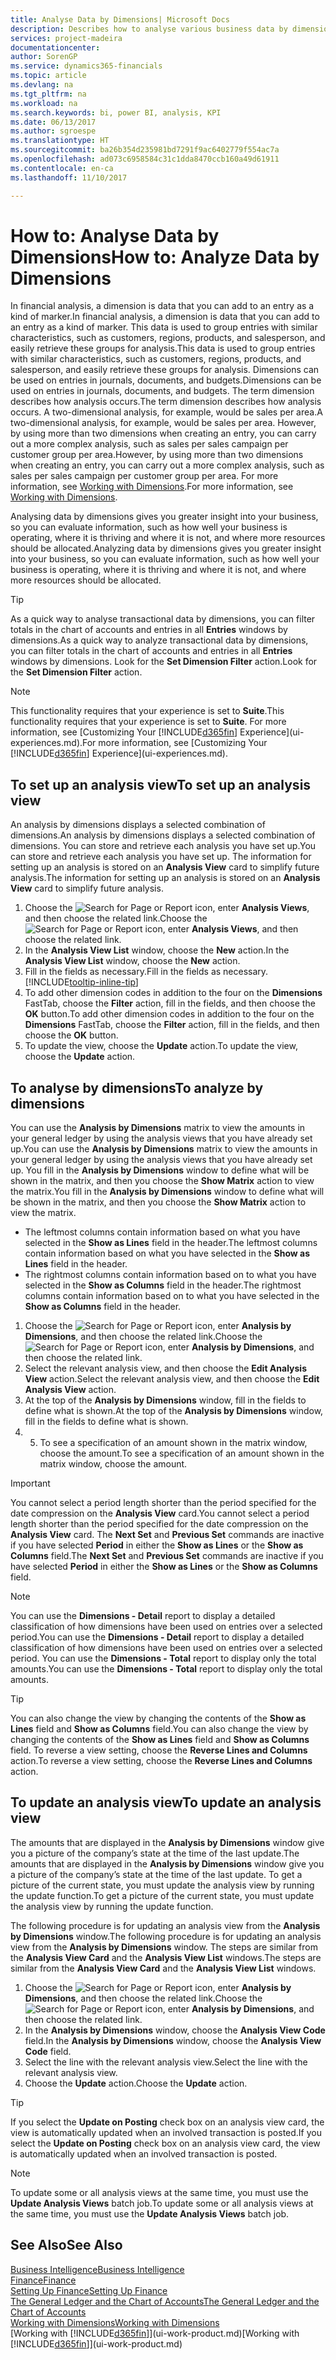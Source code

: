```yaml
---
title: Analyse Data by Dimensions| Microsoft Docs
description: Describes how to analyse various business data by dimensions.
services: project-madeira
documentationcenter: 
author: SorenGP
ms.service: dynamics365-financials
ms.topic: article
ms.devlang: na
ms.tgt_pltfrm: na
ms.workload: na
ms.search.keywords: bi, power BI, analysis, KPI
ms.date: 06/13/2017
ms.author: sgroespe
ms.translationtype: HT
ms.sourcegitcommit: ba26b354d235981bd7291f9ac6402779f554ac7a
ms.openlocfilehash: ad073c6958584c31c1dda8470ccb160a49d61911
ms.contentlocale: en-ca
ms.lasthandoff: 11/10/2017

---
```

#  <a name="how-to-analyze-data-by-dimensions"></a><span data-ttu-id="9c873-103">How to: Analyse Data by Dimensions</span><span class="sxs-lookup"><span data-stu-id="9c873-103">How to: Analyze Data by Dimensions</span></span>
<span data-ttu-id="9c873-104">In financial analysis, a dimension is data that you can add to an entry as a kind of marker.</span><span class="sxs-lookup"><span data-stu-id="9c873-104">In financial analysis, a dimension is data that you can add to an entry as a kind of marker.</span></span> <span data-ttu-id="9c873-105">This data is used to group entries with similar characteristics, such as customers, regions, products, and salesperson, and easily retrieve these groups for analysis.</span><span class="sxs-lookup"><span data-stu-id="9c873-105">This data is used to group entries with similar characteristics, such as customers, regions, products, and salesperson, and easily retrieve these groups for analysis.</span></span> <span data-ttu-id="9c873-106">Dimensions can be used on entries in journals, documents, and budgets.</span><span class="sxs-lookup"><span data-stu-id="9c873-106">Dimensions can be used on entries in journals, documents, and budgets.</span></span> <span data-ttu-id="9c873-107">The term dimension describes how analysis occurs.</span><span class="sxs-lookup"><span data-stu-id="9c873-107">The term dimension describes how analysis occurs.</span></span> <span data-ttu-id="9c873-108">A two-dimensional analysis, for example, would be sales per area.</span><span class="sxs-lookup"><span data-stu-id="9c873-108">A two-dimensional analysis, for example, would be sales per area.</span></span> <span data-ttu-id="9c873-109">However, by using more than two dimensions when creating an entry, you can carry out a more complex analysis, such as sales per sales campaign per customer group per area.</span><span class="sxs-lookup"><span data-stu-id="9c873-109">However, by using more than two dimensions when creating an entry, you can carry out a more complex analysis, such as sales per sales campaign per customer group per area.</span></span> <span data-ttu-id="9c873-110">For more information, see [Working with Dimensions](finance-dimensions.md).</span><span class="sxs-lookup"><span data-stu-id="9c873-110">For more information, see [Working with Dimensions](finance-dimensions.md).</span></span>

<span data-ttu-id="9c873-111">Analysing data by dimensions gives you greater insight into your business, so you can evaluate information, such as how well your business is operating, where it is thriving and where it is not, and where more resources should be allocated.</span><span class="sxs-lookup"><span data-stu-id="9c873-111">Analyzing data by dimensions gives you greater insight into your business, so you can evaluate information, such as how well your business is operating, where it is thriving and where it is not, and where more resources should be allocated.</span></span>

> [!TIP]
> <span data-ttu-id="9c873-112">As a quick way to analyse transactional data by dimensions, you can filter totals in the chart of accounts and entries in all **Entries** windows by dimensions.</span><span class="sxs-lookup"><span data-stu-id="9c873-112">As a quick way to analyze transactional data by dimensions, you can filter totals in the chart of accounts and entries in all **Entries** windows by dimensions.</span></span> <span data-ttu-id="9c873-113">Look for the **Set Dimension Filter** action.</span><span class="sxs-lookup"><span data-stu-id="9c873-113">Look for the **Set Dimension Filter** action.</span></span>

> [!NOTE]  
>   <span data-ttu-id="9c873-114">This functionality requires that your experience is set to **Suite**.</span><span class="sxs-lookup"><span data-stu-id="9c873-114">This functionality requires that your experience is set to **Suite**.</span></span> <span data-ttu-id="9c873-115">For more information, see [Customizing Your [!INCLUDE[d365fin](includes/d365fin_md.md)] Experience](ui-experiences.md).</span><span class="sxs-lookup"><span data-stu-id="9c873-115">For more information, see [Customizing Your [!INCLUDE[d365fin](includes/d365fin_md.md)] Experience](ui-experiences.md).</span></span>

## <a name="to-set-up-an-analysis-view"></a><span data-ttu-id="9c873-116">To set up an analysis view</span><span class="sxs-lookup"><span data-stu-id="9c873-116">To set up an analysis view</span></span>  
<span data-ttu-id="9c873-117">An analysis by dimensions displays a selected combination of dimensions.</span><span class="sxs-lookup"><span data-stu-id="9c873-117">An analysis by dimensions displays a selected combination of dimensions.</span></span> <span data-ttu-id="9c873-118">You can store and retrieve each analysis you have set up.</span><span class="sxs-lookup"><span data-stu-id="9c873-118">You can store and retrieve each analysis you have set up.</span></span> <span data-ttu-id="9c873-119">The information for setting up an analysis is stored on an **Analysis View** card to simplify future analysis.</span><span class="sxs-lookup"><span data-stu-id="9c873-119">The information for setting up an analysis is stored on an **Analysis View** card to simplify future analysis.</span></span>  

1. <span data-ttu-id="9c873-120">Choose the ![Search for Page or Report](media/ui-search/search_small.png "Search for Page or Report icon") icon, enter **Analysis Views**, and then choose the related link.</span><span class="sxs-lookup"><span data-stu-id="9c873-120">Choose the ![Search for Page or Report](media/ui-search/search_small.png "Search for Page or Report icon") icon, enter **Analysis Views**, and then choose the related link.</span></span>  
2. <span data-ttu-id="9c873-121">In the **Analysis View List** window, choose the **New** action.</span><span class="sxs-lookup"><span data-stu-id="9c873-121">In the **Analysis View List** window, choose the **New** action.</span></span>
3. <span data-ttu-id="9c873-122">Fill in the fields as necessary.</span><span class="sxs-lookup"><span data-stu-id="9c873-122">Fill in the fields as necessary.</span></span> [!INCLUDE[tooltip-inline-tip](includes/tooltip-inline-tip_md.md)]
4. <span data-ttu-id="9c873-123">To add other dimension codes in addition to the four on the **Dimensions** FastTab, choose the **Filter** action, fill in the fields, and then choose the **OK** button.</span><span class="sxs-lookup"><span data-stu-id="9c873-123">To add other dimension codes in addition to the four on the **Dimensions** FastTab, choose the **Filter** action, fill in the fields, and then choose the **OK** button.</span></span>  
5. <span data-ttu-id="9c873-124">To update the view, choose the **Update** action.</span><span class="sxs-lookup"><span data-stu-id="9c873-124">To update the view, choose the **Update** action.</span></span>

## <a name="to-analyze-by-dimensions"></a><span data-ttu-id="9c873-125">To analyse by dimensions</span><span class="sxs-lookup"><span data-stu-id="9c873-125">To analyze by dimensions</span></span>
<span data-ttu-id="9c873-126">You can use the **Analysis by Dimensions** matrix to view the amounts in your general ledger by using the analysis views that you have already set up.</span><span class="sxs-lookup"><span data-stu-id="9c873-126">You can use the **Analysis by Dimensions** matrix to view the amounts in your general ledger by using the analysis views that you have already set up.</span></span> <span data-ttu-id="9c873-127">You fill in the **Analysis by Dimensions** window to define what will be shown in the matrix, and then you choose the **Show Matrix** action to view the matrix.</span><span class="sxs-lookup"><span data-stu-id="9c873-127">You fill in the **Analysis by Dimensions** window to define what will be shown in the matrix, and then you choose the **Show Matrix** action to view the matrix.</span></span>  

- <span data-ttu-id="9c873-128">The leftmost columns contain information based on what you have selected in the **Show as Lines** field in the header.</span><span class="sxs-lookup"><span data-stu-id="9c873-128">The leftmost columns contain information based on what you have selected in the **Show as Lines** field in the header.</span></span>  
- <span data-ttu-id="9c873-129">The rightmost columns contain information based on to what you have selected in the **Show as Columns** field in the header.</span><span class="sxs-lookup"><span data-stu-id="9c873-129">The rightmost columns contain information based on to what you have selected in the **Show as Columns** field in the header.</span></span>  

1. <span data-ttu-id="9c873-130">Choose the ![Search for Page or Report](media/ui-search/search_small.png "Search for Page or Report icon") icon, enter **Analysis by Dimensions**, and then choose the related link.</span><span class="sxs-lookup"><span data-stu-id="9c873-130">Choose the ![Search for Page or Report](media/ui-search/search_small.png "Search for Page or Report icon") icon, enter **Analysis by Dimensions**, and then choose the related link.</span></span>  
2. <span data-ttu-id="9c873-131">Select the relevant analysis view,  and then choose the **Edit Analysis View** action.</span><span class="sxs-lookup"><span data-stu-id="9c873-131">Select the relevant analysis view,  and then choose the **Edit Analysis View** action.</span></span>
3. <span data-ttu-id="9c873-132">At the top of the **Analysis by Dimensions** window, fill in the fields to define what is shown.</span><span class="sxs-lookup"><span data-stu-id="9c873-132">At the top of the **Analysis by Dimensions** window, fill in the fields to define what is shown.</span></span>
4. 5. <span data-ttu-id="9c873-133">To see a specification of an amount shown in the matrix window, choose the amount.</span><span class="sxs-lookup"><span data-stu-id="9c873-133">To see a specification of an amount shown in the matrix window, choose the amount.</span></span>  

> [!IMPORTANT]  
>   <span data-ttu-id="9c873-134">You cannot select a period length shorter than the period specified for the date compression on the **Analysis View** card.</span><span class="sxs-lookup"><span data-stu-id="9c873-134">You cannot select a period length shorter than the period specified for the date compression on the **Analysis View** card.</span></span> <span data-ttu-id="9c873-135">The **Next Set** and **Previous Set** commands are inactive if you have selected **Period** in either the **Show as Lines** or the **Show as Columns** field.</span><span class="sxs-lookup"><span data-stu-id="9c873-135">The **Next Set** and **Previous Set** commands are inactive if you have selected **Period** in either the **Show as Lines** or the **Show as Columns** field.</span></span>  

> [!NOTE]  
>   <span data-ttu-id="9c873-136">You can use the **Dimensions - Detail** report to display a detailed classification of how dimensions have been used on entries over a selected period.</span><span class="sxs-lookup"><span data-stu-id="9c873-136">You can use the **Dimensions - Detail** report to display a detailed classification of how dimensions have been used on entries over a selected period.</span></span> <span data-ttu-id="9c873-137">You can use the **Dimensions - Total** report to display only the total amounts.</span><span class="sxs-lookup"><span data-stu-id="9c873-137">You can use the **Dimensions - Total** report to display only the total amounts.</span></span>  

> [!TIP]  
>   <span data-ttu-id="9c873-138">You can also change the view by changing the contents of the **Show as Lines** field and **Show as Columns** field.</span><span class="sxs-lookup"><span data-stu-id="9c873-138">You can also change the view by changing the contents of the **Show as Lines** field and **Show as Columns** field.</span></span> <span data-ttu-id="9c873-139">To reverse a view setting, choose the **Reverse Lines and Columns** action.</span><span class="sxs-lookup"><span data-stu-id="9c873-139">To reverse a view setting, choose the **Reverse Lines and Columns** action.</span></span>

## <a name="to-update-an-analysis-view"></a><span data-ttu-id="9c873-140">To update an analysis view</span><span class="sxs-lookup"><span data-stu-id="9c873-140">To update an analysis view</span></span>  
<span data-ttu-id="9c873-141">The amounts that are displayed in the **Analysis by Dimensions** window give you a picture of the company’s state at the time of the last update.</span><span class="sxs-lookup"><span data-stu-id="9c873-141">The amounts that are displayed in the **Analysis by Dimensions** window give you a picture of the company’s state at the time of the last update.</span></span> <span data-ttu-id="9c873-142">To get a picture of the current state, you must update the analysis view by running the update function.</span><span class="sxs-lookup"><span data-stu-id="9c873-142">To get a picture of the current state, you must update the analysis view by running the update function.</span></span>

<span data-ttu-id="9c873-143">The following procedure is for updating an analysis view from the **Analysis by Dimensions** window.</span><span class="sxs-lookup"><span data-stu-id="9c873-143">The following procedure is for updating an analysis view from the **Analysis by Dimensions** window.</span></span> <span data-ttu-id="9c873-144">The steps are similar from the **Analysis View Card** and the **Analysis View List** windows.</span><span class="sxs-lookup"><span data-stu-id="9c873-144">The steps are similar from the **Analysis View Card** and the **Analysis View List** windows.</span></span>  

1. <span data-ttu-id="9c873-145">Choose the ![Search for Page or Report](media/ui-search/search_small.png "Search for Page or Report icon") icon, enter **Analysis by Dimensions**, and then choose the related link.</span><span class="sxs-lookup"><span data-stu-id="9c873-145">Choose the ![Search for Page or Report](media/ui-search/search_small.png "Search for Page or Report icon") icon, enter **Analysis by Dimensions**, and then choose the related link.</span></span>  
2. <span data-ttu-id="9c873-146">In the **Analysis by Dimensions** window, choose the **Analysis View Code** field.</span><span class="sxs-lookup"><span data-stu-id="9c873-146">In the **Analysis by Dimensions** window, choose the **Analysis View Code** field.</span></span>  
3. <span data-ttu-id="9c873-147">Select the line with the relevant analysis view.</span><span class="sxs-lookup"><span data-stu-id="9c873-147">Select the line with the relevant analysis view.</span></span>  
4. <span data-ttu-id="9c873-148">Choose the **Update** action.</span><span class="sxs-lookup"><span data-stu-id="9c873-148">Choose the **Update** action.</span></span>  

> [!TIP]  
>   <span data-ttu-id="9c873-149">If you select the **Update on Posting** check box on an analysis view card, the view is automatically updated when an involved transaction is posted.</span><span class="sxs-lookup"><span data-stu-id="9c873-149">If you select the **Update on Posting** check box on an analysis view card, the view is automatically updated when an involved transaction is posted.</span></span>

> [!NOTE]  
>   <span data-ttu-id="9c873-150">To update some or all analysis views at the same time, you must use the **Update Analysis Views** batch job.</span><span class="sxs-lookup"><span data-stu-id="9c873-150">To update some or all analysis views at the same time, you must use the **Update Analysis Views** batch job.</span></span>  

## <a name="see-also"></a><span data-ttu-id="9c873-151">See Also</span><span class="sxs-lookup"><span data-stu-id="9c873-151">See Also</span></span>
[<span data-ttu-id="9c873-152">Business Intelligence</span><span class="sxs-lookup"><span data-stu-id="9c873-152">Business Intelligence</span></span>](bi.md)  
[<span data-ttu-id="9c873-153">Finance</span><span class="sxs-lookup"><span data-stu-id="9c873-153">Finance</span></span>](finance.md)  
[<span data-ttu-id="9c873-154">Setting Up Finance</span><span class="sxs-lookup"><span data-stu-id="9c873-154">Setting Up Finance</span></span>](finance-setup-finance.md)  
[<span data-ttu-id="9c873-155">The General Ledger and the Chart of Accounts</span><span class="sxs-lookup"><span data-stu-id="9c873-155">The General Ledger and the Chart of Accounts</span></span>](finance-general-ledger.md)  
[<span data-ttu-id="9c873-156">Working with Dimensions</span><span class="sxs-lookup"><span data-stu-id="9c873-156">Working with Dimensions</span></span>](finance-dimensions.md)  
<span data-ttu-id="9c873-157">[Working with [!INCLUDE[d365fin](includes/d365fin_md.md)]](ui-work-product.md)</span><span class="sxs-lookup"><span data-stu-id="9c873-157">[Working with [!INCLUDE[d365fin](includes/d365fin_md.md)]](ui-work-product.md)</span></span>  

